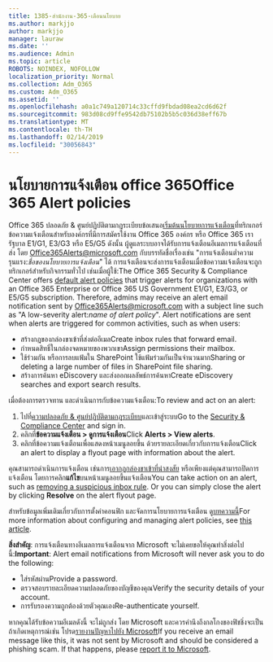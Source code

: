 ```yaml
---
title: 1385-สำนักงาน-365-เตือนนโยบาย
ms.author: markjjo
author: markjjo
manager: lauraw
ms.date: ''
ms.audience: Admin
ms.topic: article
ROBOTS: NOINDEX, NOFOLLOW
localization_priority: Normal
ms.collection: Adm_O365
ms.custom: Adm_O365
ms.assetid: ''
ms.openlocfilehash: a0a1c749a120714c33cffd9fbdad08ea2cd6d62f
ms.sourcegitcommit: 983d08cd9ffe9542db75102b5b5c036d38eff67b
ms.translationtype: MT
ms.contentlocale: th-TH
ms.lasthandoff: 02/14/2019
ms.locfileid: "30056843"
---
```

# <a name="office-365-alert-policies"></a><span data-ttu-id="92c3e-102">นโยบายการแจ้งเตือน office 365</span><span class="sxs-lookup"><span data-stu-id="92c3e-102">Office 365 Alert policies</span></span>

<span data-ttu-id="92c3e-p101">Office 365 ปลอดภัย & ศูนย์ปฏิบัติตามกฎระเบียบข้อเสนอ[เริ่มต้นนโยบายการแจ้งเตือน](https://docs.microsoft.com/office365/securitycompliance/alert-policies#default-alert-policies)ที่ทริกเกอร์ข้อความแจ้งเตือนสำหรับองค์กรที่มีการสมัครใช้งาน Office 365 องค์กร หรือ Office 365 เรารัฐบาล E1/G1, E3/G3 หรือ E5/G5 ดังนั้น ผู้ดูแลระบบอาจได้รับการแจ้งเตือนอีเมลการแจ้งเตือนที่ส่ง โดย Office365Alerts@microsoft.com กับบรรทัดชื่อเรื่องเช่น "การแจ้งเตือนต่ำความรุนแรง:*ชื่อของนโยบายการแจ้งเตือน*" ได้ การแจ้งเตือนจะส่งการแจ้งเตือนเมื่อข้อความแจ้งเตือนจะถูกทริกเกอร์สำหรับกิจกรรมทั่วไป เช่นเมื่อผู้ใช้:</span><span class="sxs-lookup"><span data-stu-id="92c3e-p101">The Office 365 Security & Compliance Center offers [default alert policies](https://docs.microsoft.com/office365/securitycompliance/alert-policies#default-alert-policies) that trigger alerts for organizations with an Office 365 Enterprise or Office 365 US Government E1/G1, E3/G3, or E5/G5 subscription. Therefore, admins may receive an alert email notification sent by Office365Alerts@microsoft.com with a subject line such as "A low-severity alert:*name of alert policy*". Alert notifications are sent when alerts are triggered for common activities, such as when users:</span></span>

- <span data-ttu-id="92c3e-106">สร้างกฎของกล่องขาเข้าที่ส่งต่ออีเมล</span><span class="sxs-lookup"><span data-stu-id="92c3e-106">Create inbox rules that forward email.</span></span>
- <span data-ttu-id="92c3e-107">กำหนดสิทธิ์ในกล่องจดหมายของพวกเขา</span><span class="sxs-lookup"><span data-stu-id="92c3e-107">Assign permissions their mailbox.</span></span>
- <span data-ttu-id="92c3e-108">ใช้ร่วมกัน หรือการลบแฟ้มใน SharePoint ใช้แฟ้มร่วมกันเป็นจำนวนมาก</span><span class="sxs-lookup"><span data-stu-id="92c3e-108">Sharing or deleting a large number of files in SharePoint file sharing.</span></span>
- <span data-ttu-id="92c3e-109">สร้างการค้นหา eDiscovery และส่งออกผลลัพธ์การค้นหา</span><span class="sxs-lookup"><span data-stu-id="92c3e-109">Create eDiscovery searches and export search results.</span></span>
 
<span data-ttu-id="92c3e-110">เมื่อต้องการตรวจทาน และดำเนินการกับข้อความแจ้งเตือน:</span><span class="sxs-lookup"><span data-stu-id="92c3e-110">To review and act on an alert:</span></span>

1. <span data-ttu-id="92c3e-111">ไปที่[ความปลอดภัย & ศูนย์ปฏิบัติตามกฎระเบียบ](https://protection.office.com)และเข้าสู่ระบบ</span><span class="sxs-lookup"><span data-stu-id="92c3e-111">Go to the [Security & Compliance Center](https://protection.office.com) and sign in.</span></span>
2. <span data-ttu-id="92c3e-112">คลิกที่**ข้อความแจ้งเตือน > ดูการแจ้งเตือน**</span><span class="sxs-lookup"><span data-stu-id="92c3e-112">Click **Alerts > View alerts**.</span></span>
3. <span data-ttu-id="92c3e-113">คลิกที่ข้อความแจ้งเตือนเพื่อแสดงหน้าเมนูลอยขึ้น ด้วยรายละเอียดเกี่ยวกับการแจ้งเตือน</span><span class="sxs-lookup"><span data-stu-id="92c3e-113">Click an alert to display a flyout page with information about the alert.</span></span>

<span data-ttu-id="92c3e-p102">คุณสามารถดำเนินการแจ้งเตือน เช่นการ[เอากฎกล่องขาเข้าที่น่าสงสัย](https://docs.microsoft.com/office365/securitycompliance/responding-to-a-compromised-email-account) หรือเพียงแต่คุณสามารถปิดการแจ้งเตือน โดยการคลิก**แก้ไข**บนหน้าเมนูลอยขึ้นแจ้งเตือน</span><span class="sxs-lookup"><span data-stu-id="92c3e-p102">You can take action on an alert, such as [removing a suspicious inbox rule](https://docs.microsoft.com/office365/securitycompliance/responding-to-a-compromised-email-account). Or you can simply close the alert by clicking **Resolve** on the alert flyout page.</span></span>

<span data-ttu-id="92c3e-116">สำหรับข้อมูลเพิ่มเติมเกี่ยวกับการตั้งค่าคอนฟิก และจัดการนโยบายการแจ้งเตือน ดู[บทความนี้](https://docs.microsoft.com/office365/securitycompliance/alert-policies)</span><span class="sxs-lookup"><span data-stu-id="92c3e-116">For more information about configuring and managing alert policies, see  [this article](https://docs.microsoft.com/office365/securitycompliance/alert-policies).</span></span>

<span data-ttu-id="92c3e-117">**สิ่งสำคัญ**: การแจ้งเตือนทางอีเมลการแจ้งเตือนจาก Microsoft จะไม่เคยขอให้คุณทำสิ่งต่อไปนี้:</span><span class="sxs-lookup"><span data-stu-id="92c3e-117">**Important**: Alert email notifications from Microsoft will never ask you to do the following:</span></span>

- <span data-ttu-id="92c3e-118">ใส่รหัสผ่าน</span><span class="sxs-lookup"><span data-stu-id="92c3e-118">Provide a password.</span></span>
- <span data-ttu-id="92c3e-119">ตรวจสอบรายละเอียดความปลอดภัยของบัญชีของคุณ</span><span class="sxs-lookup"><span data-stu-id="92c3e-119">Verify the security details of your account.</span></span>
- <span data-ttu-id="92c3e-120">การรับรองความถูกต้องด้วยตัวคุณเอง</span><span class="sxs-lookup"><span data-stu-id="92c3e-120">Re-authenticate yourself.</span></span>

<span data-ttu-id="92c3e-p103">หากคุณได้รับข้อความอีเมลดังนี้ จะไม่ถูกส่ง โดย Microsoft และควรคำนึงถึงกลโกงของฟิชชิ่งจะเป็น ถ้าเกิดเหตุการณ์เช่น โปรด[รายงานปัญหาไปยัง Microsoft](https://docs.microsoft.com/office365/SecurityCompliance/report-junk-email-and-phishing-scams-in-outlook-on-the-web-eop)</span><span class="sxs-lookup"><span data-stu-id="92c3e-p103">If you receive an email message like this, it was not sent by Microsoft and should be considered a phishing scam. If that happens, please [report it to Microsoft](https://docs.microsoft.com/office365/SecurityCompliance/report-junk-email-and-phishing-scams-in-outlook-on-the-web-eop).</span></span>